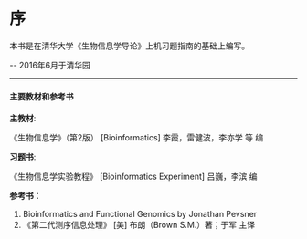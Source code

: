 # 序


本书是在清华大学《生物信息学导论》上机习题指南的基础上编写。




-- 2016年6月于清华园



---

#### 主要教材和参考书



**主教材**: 

《生物信息学》（第2版） [Bioinformatics] 李霞，雷健波，李亦学 等 编 

**习题书**:

《生物信息学实验教程》 [Bioinformatics Experiment] 吕巍，李滨 编 


**参考书**： 

1. Bioinformatics and Functional Genomics by Jonathan Pevsner 
2. 《第二代测序信息处理》 [美] 布朗（Brown S.M.）著；于军 主译 
